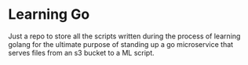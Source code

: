 # Learning Go
Just a repo to store all the scripts written during the process of learning golang for the ultimate purpose of standing up a go microservice that serves files from an s3 bucket to a ML script.
